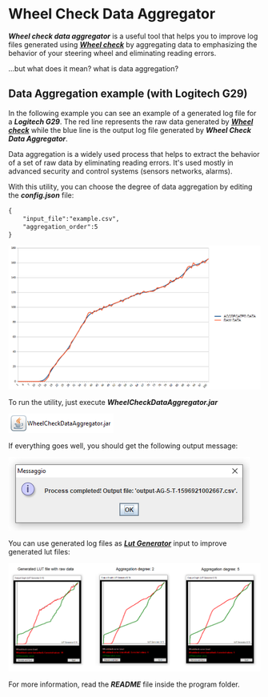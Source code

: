 # Wheel Check Data Aggregator

***Wheel check data aggregator*** is a useful tool that helps you to improve log files generated using [***Wheel check***](https://www.racedepartment.com/downloads/lut-generator-for-ac.9740/) by aggregating data to emphasizing the behavior of your steering wheel and eliminating reading errors.

...but what does it mean? what is data aggregation?

## Data Aggregation example (with Logitech G29)

In the following example you can see an example of a generated log file for a ***Logitech G29***. The red line represents the raw data generated by [***Wheel check***](https://www.racedepartment.com/downloads/lut-generator-for-ac.9740/) while the blue line is the output log file generated by ***Wheel Check Data Aggregator***.

Data aggregation is a widely used process that helps to extract the behavior of a set of raw data by eliminating reading errors. It's used mostly in advanced security and control systems (sensors networks, alarms). 

With this utility, you can choose the degree of data aggregation by editing the ***config.json*** file:
```
{
	"input_file":"example.csv",
	"aggregation_order":5
}
```

![example](images/G29-GRAPH.png)

To run the utility, just execute ***WheelCheckDataAggregator.jar***

![icon](images/icon.png)

If everything goes well, you should get the following output message:

![success](images/success.png)

You can use generated log files as [***Lut Generator***](https://www.racedepartment.com/downloads/lut-generator-for-ac.9740/) input to improve generated lut files:

![comparison](images/comparison.png)

For more information, read the ***README*** file inside the program folder.


